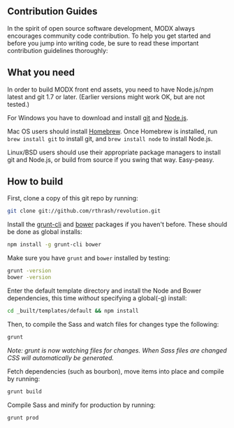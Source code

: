Contribution Guides
--------------------------------------

In the spirit of open source software development, MODX always encourages community code contribution. To help you get started and before you jump into writing code, be sure to read these important contribution guidelines thoroughly:

What you need
--------------------------------------

In order to build MODX front end assets, you need to have Node.js/npm latest and git 1.7 or later.
(Earlier versions might work OK, but are not tested.)

For Windows you have to download and install [git](http://git-scm.com/downloads) and [Node.js](http://nodejs.org/download/).

Mac OS users should install [Homebrew](http://mxcl.github.com/homebrew/). Once Homebrew is installed, run `brew install git` to install git,
and `brew install node` to install Node.js.

Linux/BSD users should use their appropriate package managers to install git and Node.js, or build from source
if you swing that way. Easy-peasy.

How to build
----------------------------

First, clone a copy of this git repo by running:

```bash
git clone git://github.com/rthrash/revolution.git
```

Install the [grunt-cli](http://gruntjs.com/getting-started#installing-the-cli) and [bower](http://bower.io/) packages if you haven't before. These should be done as global installs:

```bash
npm install -g grunt-cli bower
```

Make sure you have `grunt` and `bower` installed by testing:

```bash
grunt -version
bower -version
```

Enter the default template directory and install the Node and Bower dependencies, this time *without* specifying a global(-g) install:

```bash
cd _built/templates/default && npm install
```

Then, to compile the Sass and watch files for changes type the following:

```bash
grunt
```
_Note: grunt is now watching files for changes. When Sass files are changed CSS will automatically be generated._

Fetch dependencies (such as bourbon), move items into place and compile by running:

```bash
grunt build
```

Compile Sass and minify for production by running:

```bash
grunt prod
```
